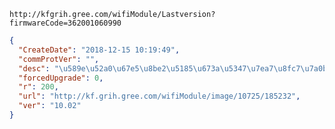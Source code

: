 `http://kfgrih.gree.com/wifiModule/Lastversion?firmwareCode=362001060990`

```json
{
  "CreateDate": "2018-12-15 10:19:49",
  "commProtVer": "",
  "desc": "\u589e\u52a0\u67e5\u8be2\u5185\u673a\u5347\u7ea7\u8fc7\u7a0b\u4e2dapp\u8fd4\u56de\u5305 \u4e3b\u52a8\u5faa\u73af\u53d1\u9001\u5347\u7ea7\u6807\u5fd7\u4f4d",
  "forcedUpgrade": 0,
  "r": 200,
  "url": "http://kf.grih.gree.com/wifiModule/image/10725/185232",
  "ver": "10.02"
}
```